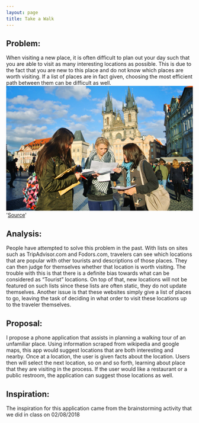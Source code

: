 ```yaml
---
layout: page
title: Take a Walk
---
```


Problem:
---
When visiting a new place, it is often difficult to plan out your day such that you are able to visit as many interesting locations as possible. This is due to the fact that you are new to this place and do not know which places are worth visiting. If a list of places are in fact given, choosing the most efficient path between them can be difficult as well.
![](/img/sightseeing.jpg)
'[Source](http://www.bikoadventures.com/wp-content/uploads/2016/10/Prague-Active-Discovery-Sightseeing-Team-Building-5.jpg)'

Analysis:
---
People have attempted to solve this problem in the past. With lists on sites such as TripAdvisor.com and Fodors.com, travelers can see which locations that are popular with other tourists and descriptions of those places. They can then judge for themselves whether that location is worth visiting. The trouble with this is that there is a definite bias towards what can be considered as “Tourist” locations. On top of that, new locations will not be featured on such lists since these lists are often static, they do not update themselves. Another issue is that these websites simply give a list of places to go, leaving the task of deciding in what order to visit these locations up to the traveler themselves.

Proposal:
---
I propose a phone application that assists in planning a walking tour of an unfamiliar place. Using information scraped from wikipedia and google maps, this app would suggest locations that are both interesting and nearby. Once at a location, the user is given facts about the location. Users then will select the next location, so on and so forth, learning about place that they are visiting in the process. If the user would like a restaurant or a public restroom, the application can suggest those locations as well.

Inspiration:
---
The inspiration for this application came from the brainstorming activity that we did in class on 02/08/2018

